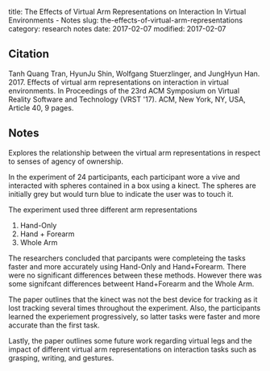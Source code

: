 title: The Effects of Virtual Arm Representations on Interaction In Virtual Environments - Notes
slug: the-effects-of-virtual-arm-representations
category: research notes
date: 2017-02-07
modified: 2017-02-07

## Citation

Tanh Quang Tran, HyunJu Shin, Wolfgang Stuerzlinger, and JungHyun Han. 2017. Effects of virtual arm representations on interaction in virtual environments. In Proceedings of the 23rd ACM Symposium on Virtual Reality Software and Technology (VRST '17). ACM, New York, NY, USA, Article 40, 9 pages.

## Notes

Explores the relationship between the virtual arm representations in respect to senses of agency of ownership.

In the experiment of 24 participants, each participant wore a vive and interacted with spheres contained in a box using a kinect. The spheres are initially grey but would turn blue to indicate the user was to touch it.

The experiment used three different arm representations

1. Hand-Only
2. Hand + Forearm
3. Whole Arm

The researchers concluded that parcipants were completeing the tasks faster and more accurately using Hand-Only and Hand+Forearm. There were no significant differences between these methods. However there was some signifcant differences betweent Hand+Forearm and the Whole Arm.

The paper outlines that the kinect was not the best device for tracking as it lost tracking several times throughout the experiment. Also, the participants learned the experiement progressively, so latter tasks were faster and more accurate than the first task.

Lastly, the paper outlines some future work regarding virtual legs and the impact of different virtual arm representations on interaction tasks such as grasping, writing, and gestures.

